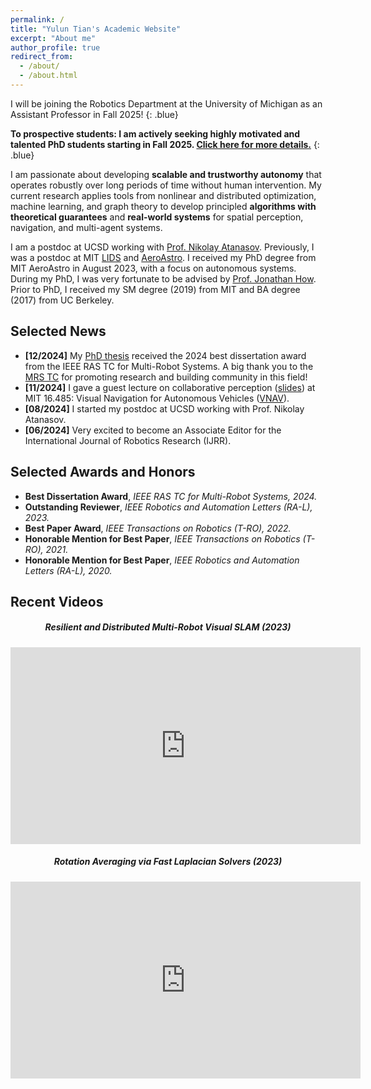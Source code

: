 ```yaml
---
permalink: /
title: "Yulun Tian's Academic Website"
excerpt: "About me"
author_profile: true
redirect_from: 
  - /about/
  - /about.html
---
```


<style>
.blue {
  color: blue;
}
</style>

I will be joining the Robotics Department at the University of Michigan as an Assistant Professor in Fall 2025! 
{: .blue}

**To prospective students: I am actively seeking highly motivated and talented PhD students starting in Fall 2025. [Click here for more details.](/students/)**
{: .blue}

I am passionate about developing **scalable and trustworthy autonomy** that operates robustly over long periods of time without human intervention.
My current research applies tools from nonlinear and distributed optimization, machine learning, and graph theory to develop principled **algorithms with theoretical guarantees** and **real-world systems** for spatial perception, navigation, and multi-agent systems.

I am a postdoc at UCSD working with [Prof. Nikolay Atanasov](https://natanaso.github.io). 
Previously, I was a postdoc at MIT [LIDS](https://lids.mit.edu/) and [AeroAstro](https://aeroastro.mit.edu/).
I received my PhD degree from MIT AeroAstro in August 2023, with a focus on autonomous systems.
During my PhD, I was very fortunate to be advised by [Prof. Jonathan How](https://aeroastro.mit.edu/people/jonathan-p-how/). 
Prior to PhD, I received my SM degree (2019) from MIT and BA degree (2017) from UC Berkeley.

Selected News
------
* **[12/2024]** My [PhD thesis](https://dspace.mit.edu/handle/1721.1/152675) received the 2024 best dissertation award from the IEEE RAS TC for Multi-Robot Systems. A big thank you to the [MRS TC](https://www.multirobotsystems.org/) for promoting research and building community in this field!
* **[11/2024]** I gave a guest lecture on collaborative perception ([slides](https://www.dropbox.com/scl/fi/vsxcoileqlacnzcguuecl/vnav-guest-lecture-nov-2024.pdf?rlkey=u76kifgjxahxgcng6fj8sivvi&st=obb665dw&dl=0)) at MIT 16.485: Visual Navigation for Autonomous Vehicles ([VNAV](https://vnav.mit.edu/)). 
* **[08/2024]** I started my postdoc at UCSD working with Prof. Nikolay Atanasov.
* **[06/2024]** Very excited to become an Associate Editor for the International Journal of Robotics Research (IJRR).



Selected Awards and Honors
------
* **Best Dissertation Award**, *IEEE RAS TC for Multi-Robot Systems, 2024.*
* **Outstanding Reviewer**, *IEEE Robotics and Automation Letters (RA-L), 2023.*
* **Best Paper Award**, *IEEE Transactions on Robotics (T-RO), 2022.* 
* **Honorable Mention for Best Paper**, *IEEE Transactions on Robotics (T-RO), 2021.*
* **Honorable Mention for Best Paper**, *IEEE Robotics and Automation Letters (RA-L), 2020.*


Recent Videos
------
<div class="row">
    <div class="col-sm-6" align="center">
        <h5 class="section-heading">Resilient and Distributed Multi-Robot Visual SLAM (2023)</h5>
        <iframe width="560" height="315" src="https://www.youtube.com/embed/7yYMRNMdKjY?si=oOyvCRjGUPdOPGiH" title="YouTube video player" frameborder="0" allow="accelerometer; autoplay; clipboard-write; encrypted-media; gyroscope; picture-in-picture; web-share" allowfullscreen></iframe>
    </div>
    <div class="col-sm-6" align="center">
        <h5 class="section-heading">Rotation Averaging via Fast Laplacian Solvers (2023)</h5>
        <iframe width="560" height="315" src="https://www.youtube.com/embed/egebyKrft8g?si=Nw3COTs1j7LMqN3a" title="YouTube video player" frameborder="0" allow="accelerometer; autoplay; clipboard-write; encrypted-media; gyroscope; picture-in-picture; web-share" allowfullscreen></iframe>
    </div>
</div>

